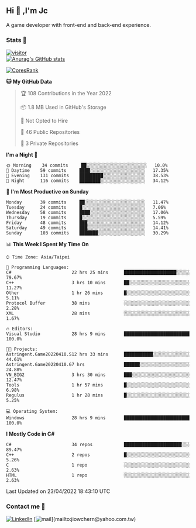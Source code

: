 ## Hi 👋 ,I'm Jc  

A game developer with front-end and back-end experience.  

### Stats  📝
[![visitor](https://visitor-badge.glitch.me/badge?page_id=jiowchern.jiowchern&style=flat-square&color=0088cc)](https://visitor-badge.glitch.me/badge?page_id=jiowchern.jiowchern&style=flat-square&color=0088cc)  
[![Anurag's GitHub stats](https://github-readme-stats.vercel.app/api?username=jiowchern&count_private=true&&show_icons=true)](https://github.com/anuraghazra/github-readme-stats)  
<!-- [![trophy](https://github-profile-trophy.vercel.app/?username=jiowchern)](https://github.com/ryo-ma/github-profile-trophy)   -->
[![CoresRank](https://cr-ss-service.azurewebsites.net/api/ScreenShot?widget=summary&username=jiowchern)](https://cr-ss-service.azurewebsites.net/api/ScreenShot?widget=summary&username=jiowchern)


<!--START_SECTION:waka-->
**🐱 My GitHub Data** 

> 🏆 108 Contributions in the Year 2022
 > 
> 📦 1.8 MB Used in GitHub's Storage 
 > 
> 🚫 Not Opted to Hire
 > 
> 📜 46 Public Repositories 
 > 
> 🔑 3 Private Repositories  
 > 
**I'm a Night 🦉** 

```text
🌞 Morning    34 commits     ██░░░░░░░░░░░░░░░░░░░░░░░   10.0% 
🌆 Daytime    59 commits     ████░░░░░░░░░░░░░░░░░░░░░   17.35% 
🌃 Evening    131 commits    █████████░░░░░░░░░░░░░░░░   38.53% 
🌙 Night      116 commits    ████████░░░░░░░░░░░░░░░░░   34.12%

```
📅 **I'm Most Productive on Sunday** 

```text
Monday       39 commits     ██░░░░░░░░░░░░░░░░░░░░░░░   11.47% 
Tuesday      24 commits     █░░░░░░░░░░░░░░░░░░░░░░░░   7.06% 
Wednesday    58 commits     ████░░░░░░░░░░░░░░░░░░░░░   17.06% 
Thursday     19 commits     █░░░░░░░░░░░░░░░░░░░░░░░░   5.59% 
Friday       48 commits     ███░░░░░░░░░░░░░░░░░░░░░░   14.12% 
Saturday     49 commits     ███░░░░░░░░░░░░░░░░░░░░░░   14.41% 
Sunday       103 commits    ███████░░░░░░░░░░░░░░░░░░   30.29%

```


📊 **This Week I Spent My Time On** 

```text
⌚︎ Time Zone: Asia/Taipei

💬 Programming Languages: 
C#                       22 hrs 25 mins      ████████████████████░░░░░   79.67% 
C++                      3 hrs 10 mins       ██░░░░░░░░░░░░░░░░░░░░░░░   11.27% 
Other                    1 hr 26 mins        █░░░░░░░░░░░░░░░░░░░░░░░░   5.11% 
Protocol Buffer          38 mins             ░░░░░░░░░░░░░░░░░░░░░░░░░   2.28% 
XML                      28 mins             ░░░░░░░░░░░░░░░░░░░░░░░░░   1.67%

🔥 Editors: 
Visual Studio            28 hrs 9 mins       █████████████████████████   100.0%

🐱‍💻 Projects: 
Astringent.Game20220410.S12 hrs 33 mins      ███████████░░░░░░░░░░░░░░   44.61% 
Astringent.Game20220410.G7 hrs               ██████░░░░░░░░░░░░░░░░░░░   24.88% 
VN_BIG2                  3 hrs 30 mins       ███░░░░░░░░░░░░░░░░░░░░░░   12.47% 
Tools                    1 hr 57 mins        █░░░░░░░░░░░░░░░░░░░░░░░░   6.98% 
Regulus                  1 hr 28 mins        █░░░░░░░░░░░░░░░░░░░░░░░░   5.25%

💻 Operating System: 
Windows                  28 hrs 9 mins       █████████████████████████   100.0%

```

**I Mostly Code in C#** 

```text
C#                       34 repos            ██████████████████████░░░   89.47% 
C++                      2 repos             █░░░░░░░░░░░░░░░░░░░░░░░░   5.26% 
C                        1 repo              ░░░░░░░░░░░░░░░░░░░░░░░░░   2.63% 
HTML                     1 repo              ░░░░░░░░░░░░░░░░░░░░░░░░░   2.63%

```



 Last Updated on 23/04/2022 18:43:10 UTC
<!--END_SECTION:waka-->



### Contact me 💬
[![LinkedIn](https://img.shields.io/badge/-JiowchernChen-0077B5?style==flat-square&logo=LinkedIn&logoColor=white)](https://www.linkedin.com/in/jiowchern-chen-4aaa90b7/) [![mail](https://img.shields.io/badge/-jiowchern%40yahoo.com.tw-blueviolet?style=flat-square&logo=yahoo!)](mailto:jiowchern@yahoo.com.tw)    

<!-- [![Linkedin Badge](https://img.shields.io/badge/-LinkedIn-blue?style=flat-square&logo=Linkedin&logoColor=white&link=https://www.linkedin.com/in/jiowchern-chen-4aaa90b7/)](https://www.linkedin.com/in/jiowchern-chen-4aaa90b7/) -->


<!--
**jiowchern/jiowchern** is a ✨ _special_ ✨ repository because its `README.md` (this file) appears on your GitHub profile.

Here are some ideas to get you started:

- 🔭 I’m currently working on ...
- 🌱 I’m currently learning ...
- 👯 I’m looking to collaborate on ...
- 🤔 I’m looking for help with ...
- 💬 Ask me about ...
- 📫 How to reach me: ...
- 😄 Pronouns: ...
- ⚡ Fun fact: ...
-->

